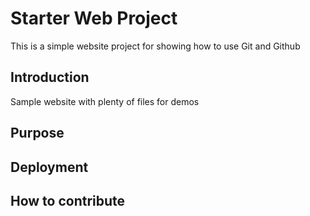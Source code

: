 # Starter Web Project

This is a simple website project for showing how to use Git and Github

## Introduction

Sample website with plenty of files for demos

## Purpose

## Deployment

## How to contribute